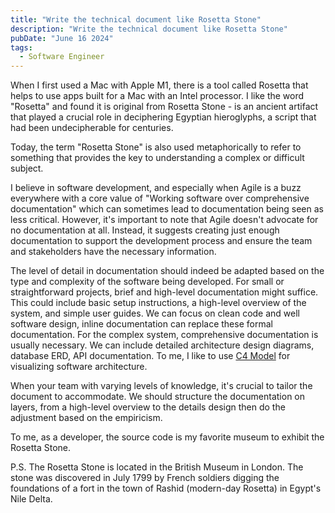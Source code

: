 ```yaml
---
title: "Write the technical document like Rosetta Stone"
description: "Write the technical document like Rosetta Stone"
pubDate: "June 16 2024"
tags:
  - Software Engineer
---
```


When I first used a Mac with Apple M1, there is a tool called Rosetta that helps to use apps built for a Mac with an Intel processor. I like the word "Rosetta" and found it is original from Rosetta Stone - is an ancient artifact that played a crucial role in deciphering Egyptian hieroglyphs, a script that had been undecipherable for centuries.

Today, the term "Rosetta Stone" is also used metaphorically to refer to something that provides the key to understanding a complex or difficult subject.

I believe in software development, and especially when Agile is a buzz everywhere with a core value of "Working software over comprehensive documentation" which can sometimes lead to documentation being seen as less critical. However, it's important to note that Agile doesn't advocate for no documentation at all. Instead, it suggests creating just enough documentation to support the development process and ensure the team and stakeholders have the necessary information.

The level of detail in documentation should indeed be adapted based on the type and complexity of the software being developed. For small or straightforward projects, brief and high-level documentation might suffice. This could include basic setup instructions, a high-level overview of the system, and simple user guides. We can focus on clean code and well software design, inline documentation can replace these formal documentation. For the complex system, comprehensive documentation is usually necessary. We can include detailed architecture design diagrams, database ERD, API documentation. To me, I like to  use [C4 Model](https://c4model.com/) for visualizing software architecture.


When your team with varying levels of knowledge, it's crucial to tailor the document to accommodate. We should structure the documentation on layers, from a high-level overview to the details design then do the adjustment based on the empiricism.

To me, as a developer, the source code is my favorite museum to exhibit the Rosetta Stone.

P.S. The Rosetta Stone is located in the British Museum in London. The stone was discovered in July 1799 by French soldiers digging the foundations of a fort in the town of Rashid (modern-day Rosetta) in Egypt's Nile Delta.